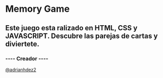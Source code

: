 # Memory Game

## Este juego esta ralizado en HTML, CSS y JAVASCRIPT. Descubre las parejas de cartas y diviertete.


### ---- Creador ----

[@adrianhdez2](https://github.com/adrianhdez2/)